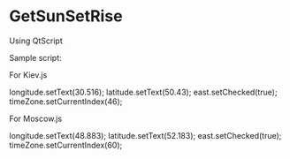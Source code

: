 GetSunSetRise
=============

Using QtScript

Sample script:

For Kiev.js

longitude.setText(30.516);
latitude.setText(50.43);
east.setChecked(true);
timeZone.setCurrentIndex(46);

For Moscow.js

longitude.setText(48.883);
latitude.setText(52.183);
east.setChecked(true);
timeZone.setCurrentIndex(60);
